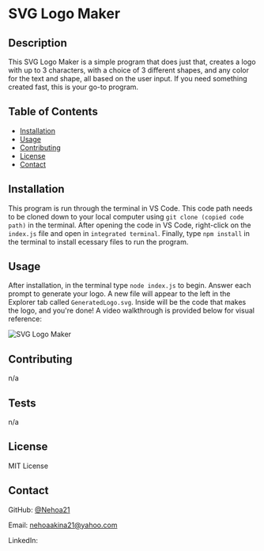 
# SVG Logo Maker

## Description

This SVG Logo Maker is a simple program that does just that, creates a logo with up to 3 characters, with a choice of 3 different shapes, and any color for the text and shape, all based on the user input. If you need something created fast, this is your go-to program.

## Table of Contents
  * [Installation](#installation)
  * [Usage](#usage)
  * [Contributing](#contributing)
  * [License](#license)
  * [Contact](#contact)

## Installation

This program is run through the terminal in VS Code. This code path needs to be cloned down to your local computer using `git clone (copied code path)` in the terminal. After opening the code in VS Code, right-click on the `index.js` file and open in `integrated terminal`. Finally, type `npm install` in the terminal to install ecessary files to run the program.

## Usage

After installation, in the terminal type `node index.js` to begin. Answer each prompt to generate your logo. A new file will appear to the left in the Explorer tab called `GeneratedLogo.svg`. Inside will be the code that makes the logo, and you're done! A video walkthrough is provided below for visual reference:

![SVG Logo Maker](./assets/SVG%20Logo%20Maker.gif)

## Contributing

n/a

## Tests

n/a

## License

MIT License

## Contact

GitHub: [@Nehoa21](https://github.com/Nehoa21)

Email: nehoaakina21@yahoo.com

LinkedIn: 
